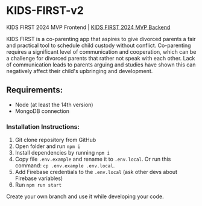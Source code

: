 # KIDS-FIRST-v2
KIDS FIRST 2024 MVP Frontend | [KIDS FIRST 2024 MVP Backend](https://github.com/JULIERAJ/KIDS-FIRST-Back)

KIDS FIRST is a co-parenting app that aspires to give divorced parents a fair and practical tool to schedule child custody without conflict. Co-parenting requires a significant level of communication and cooperation, which can be a challenge for divorced parents that rather not speak with each other. Lack of communication leads to parents arguing and studies have shown this can negatively affect their child's upbringing and development.

## Requirements:
- Node (at least the 14th version)
- MongoDB connection

<h3>Installation Instructions:</h3>

1. Git clone repository from GitHub
2. Open folder and run `npm i`
3. Install dependencies by running `npm i`
4. Copy file `.env.example` and rename it to `.env.local`. Or run this command: `cp .env.example .env.local`.
5. Add Firebase credentials to the `.env.local` (ask other devs about Firebase variables)
6. Run `npm run start`

Create your own branch and use it while developing your code.
